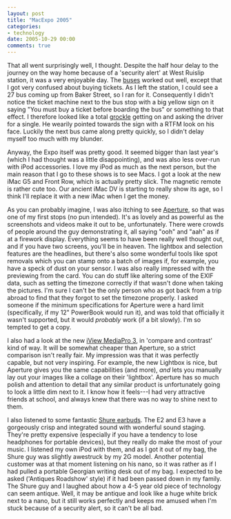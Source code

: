 ```yaml
---
layout: post
title: "MacExpo 2005"
categories:
- technology
date: 2005-10-29 00:00
comments: true
---
```


<p>That all went surprisingly well, I thought. Despite the half hour delay to the journey on the way home because of a 'security alert' at West Ruislip station, it was a very enjoyable day. The <a href="http://www.rousette.org.uk/blog/archives/2005/10/26/in-praise-of-transport-for-london/">buses</a> worked out well, except that I got very confused about buying tickets. As I left the station, I could see a 27 bus coming up from Baker Street, so I ran for it. Consequently I didn't notice the ticket machine next to the bus stop with a big yellow sign on it saying "You must buy a ticket before boarding the bus" or something to that effect. I therefore looked like a total <a href="http://en.wikipedia.org/wiki/Grockles">grockle</a> getting on and asking the driver for a single. He wearily pointed towards the sign with a RTFM look on his face. Luckily the next bus came along pretty quickly, so I didn't delay myself too much with my blunder.</p>

<p>Anyway, the Expo itself was pretty good. It seemed bigger than last year's (which I had thought was a little disappointing), and was also less over-run with iPod accessories. I love my iPod as much as the next person, but the main reason that I go to these shows is to see Macs. I got a look at the new iMac G5 and Front Row, which is actually pretty slick. The magnetic remote is rather cute too. Our ancient iMac DV is starting to really show its age, so I think I'll replace it with a new iMac when I get the money.</p>

<p>As you can probably imagine, I was also itching to see <a href="http://www.rousette.org.uk/blog/archives/2005/10/21/aperture/">Aperture</a>, so that was one of my first stops (no pun intended). It's as lovely and as powerful as the screenshots and videos make it out to be, unfortunately. There were crowds of people around the guy demonstrating it, all saying "ooh" and "aah" as if at a firework display. Everything seems to have been really well thought out, and if you have two screens, you'll be in heaven. The lightbox and selection features are the headlines, but there's also some wonderful tools like spot removals which you can stamp onto a batch of images if, for example, you have a speck of dust on your sensor. I was also really impressed with the previewing from the card. You can do stuff like altering some of the EXIF data, such as setting the timezone correctly if that wasn't done when taking the pictures. I'm sure I can't be the only person who as got back from a trip abroad to find that they forgot to set the timezone properly. I asked someone if the minimum specifications for Aperture were a hard limit (specifically, if my 12" PowerBook would run it), and was told that officially it wasn't supported, but it would <em>probably</em> work (if a bit slowly). I'm so tempted to get a copy.</p>

<p>I also had a look at the new <a href="http://www.iview-multimedia.com/press/pr-201005.php">iView MediaPro 3</a>, in 'compare and contrast' kind of way. It will be somewhat cheaper than Aperture, so a strict comparison isn't really fair. My impression was that it was perfectly capable, but not very inspiring. For example, the new Lightbox is nice, but Aperture gives you the same capabilities (and more), <em>and</em> lets you manually lay out your images like a collage on their 'lightbox'. Aperture has so much polish and attention to detail that any similar product is unfortunately going to look a little dim next to it. I know how it feels---I had very attractive friends at school, and always knew that there was no way to shine next to them.</p>

<p>I also listened to some fantastic <a href="http://www.shure.com/psm/earphones/default.asp">Shure earbuds</a>. The E2 and E3 have a gorgeously crisp and integrated sound with wonderful sound staging. They're pretty expensive (especially if you have a tendency to lose headphones for portable devices), but they really do make the most of your music. I listened my own iPod with them, and as I got it out of my bag, the Shure guy was slightly awestruck by my 2G model. Another potential customer was at that moment listening on his nano, so it was rather as if I had pulled a portable Georgian writing desk out of my bag. I expected to be asked ('Antiques Roadshow' style) if it had been passed down in my family. The Shure guy and I laughed about how a 4-5 year old piece of technology can seem antique. Well, it may be antique and look like a huge white brick next to a nano, but it still works perfectly and keeps me amused when I'm stuck because of a security alert, so it can't be all bad.</p>



